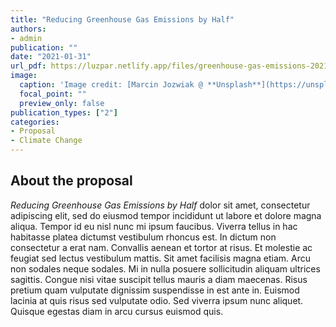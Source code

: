 ```yaml
---
title: "Reducing Greenhouse Gas Emissions by Half"
authors:
- admin
publication: ""
date: "2021-01-31"
url_pdf: https://luzpar.netlify.app/files/greenhouse-gas-emissions-2021.pdf
image:
  caption: 'Image credit: [Marcin Jozwiak @ **Unsplash**](https://unsplash.com/photos/T-eDxGcn-Ok)'
  focal_point: ""
  preview_only: false
publication_types: ["2"]
categories: 
- Proposal
- Climate Change
---
```


## About the proposal
*Reducing Greenhouse Gas Emissions by Half* dolor sit amet, consectetur adipiscing elit, sed do eiusmod tempor incididunt ut labore et dolore magna aliqua. Tempor id eu nisl nunc mi ipsum faucibus. Viverra tellus in hac habitasse platea dictumst vestibulum rhoncus est. In dictum non consectetur a erat nam. Convallis aenean et tortor at risus. Et molestie ac feugiat sed lectus vestibulum mattis. Sit amet facilisis magna etiam. Arcu non sodales neque sodales. Mi in nulla posuere sollicitudin aliquam ultrices sagittis. Congue nisi vitae suscipit tellus mauris a diam maecenas. Risus pretium quam vulputate dignissim suspendisse in est ante in. Euismod lacinia at quis risus sed vulputate odio. Sed viverra ipsum nunc aliquet. Quisque egestas diam in arcu cursus euismod quis. 